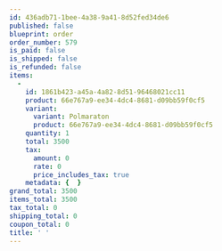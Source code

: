 ```yaml
---
id: 436adb71-1bee-4a38-9a41-8d52fed34de6
published: false
blueprint: order
order_number: 579
is_paid: false
is_shipped: false
is_refunded: false
items:
  -
    id: 1861b423-a45a-4a82-8d51-96468021cc11
    product: 66e767a9-ee34-4dc4-8681-d09bb59f0cf5
    variant:
      variant: Polmaraton
      product: 66e767a9-ee34-4dc4-8681-d09bb59f0cf5
    quantity: 1
    total: 3500
    tax:
      amount: 0
      rate: 0
      price_includes_tax: true
    metadata: {  }
grand_total: 3500
items_total: 3500
tax_total: 0
shipping_total: 0
coupon_total: 0
title: ' '
---
```

